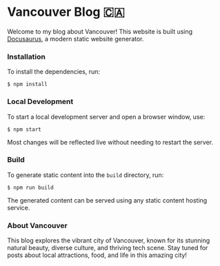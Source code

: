 # Vancouver Blog 🇨🇦

Welcome to my blog about Vancouver! This website is built using [Docusaurus](https://docusaurus.io/), a modern static website generator.

### Installation

To install the dependencies, run:

```
$ npm install
```

### Local Development

To start a local development server and open a browser window, use:

```
$ npm start
```

Most changes will be reflected live without needing to restart the server.

### Build

To generate static content into the `build` directory, run:

```
$ npm run build
```

The generated content can be served using any static content hosting service.

### About Vancouver

This blog explores the vibrant city of Vancouver, known for its stunning natural beauty, diverse culture, and thriving tech scene. Stay tuned for posts about local attractions, food, and life in this amazing city!
